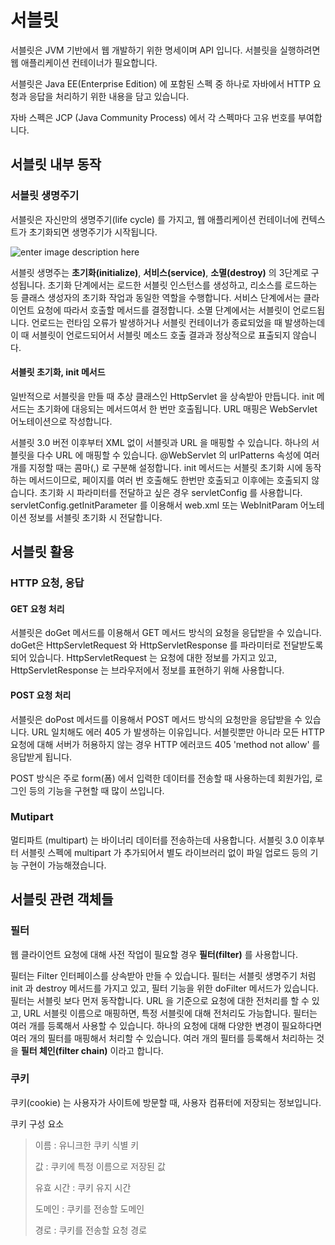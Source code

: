 # 서블릿
서블릿은 JVM 기반에서 웹 개발하기 위한 명세이며 API 입니다. 서블릿을 실행하려면 웹 애플리케이션 컨테이너가 필요합니다. 

서블릿은 Java EE(Enterprise Edition) 에 포함된 스펙 중 하나로 자바에서 HTTP 요청과 응답을 처리하기 위한 내용을 담고 있습니다.

자바 스펙은 JCP (Java Community Process) 에서 각 스펙마다 고유 번호를 부여합니다. 

## 서블릿 내부 동작

### 서블릿 생명주기
서블릿은 자신만의 생명주기(life cycle) 를 가지고, 웹 애플리케이션 컨테이너에 컨텍스트가 초기화되면 생명주기가 시작됩니다.

![enter image description here](https://i2.wp.com/jitendrazaa.com/blog/wp-content/uploads/2011/02/Servlet-Life-Cycle.jpg?ssl=1)

서블릿 생명주는 **초기화(initialize)**, **서비스(service)**, **소멸(destroy)** 의 3단계로 구성됩니다. 초기화 단계에서는 로드한 서블릿 인스턴스를 생성하고, 리소스를 로드하는 등 클래스 생성자의 초기화 작업과 동일한 역할을 수행합니다. 서비스 단계에서는 클라이언트 요청에 따라서 호출할 메서드를 결정합니다. 소멸 단계에서는 서블릿이 언로드됩니다. 언로드는 런타임 오류가 발생하거나 서블릿 컨테이너가 종료되었을 때 발생하는데 이 때 서블릿이 언로드되어서 서블릿 메소드 호출 결과과 정상적으로 표출되지 않습니다. 

#### 서블릿 초기화, init 메서드

일반적으로 서블릿을 만들 때 추상 클래스인 HttpServlet 을 상속받아 만듭니다. init 메서드는 초기화에 대응되는 메서드여서 한 번만 호출됩니다. URL 매핑은 WebServlet 어노테이션으로 작성합니다. 

서블릿 3.0 버전 이후부터 XML 없이 서블릿과 URL 을 매핑할 수 있습니다. 하나의 서블릿을 다수 URL 에 매핑할 수 있습니다. @WebServlet 의 urlPatterns 속성에 여러 개를 지정할 때는 콤마(,) 로 구분해 설정합니다. init 메서드는 서블릿 초기화 시에 동작하는 메서드이므로, 페이지를 여러 번 호출해도 한번만 호출되고 이후에는 호출되지 않습니다. 초기화 시 파라미터를 전달하고 싶은 경우 servletConfig 를 사용합니다. 
servletConfig.getInitParameter 를 이용해서 web.xml 또는 WebInitParam 어노테이션 정보를 서블릿 초기화 시 전달합니다.

## 서블릿 활용

### HTTP 요청, 응답

#### GET 요청 처리
서블릿은 doGet 메서드를 이용해서 GET 메서드 방식의 요청을 응답받을 수 있습니다. doGet은 HttpServletRequest 와 HttpServletResponse 를 파라미터로 전달받도록 되어 있습니다. HttpServletRequest 는 요청에 대한 정보를 가지고 있고, HttpServletResponse 는 브라우저에서 정보를 표현하기 위해 사용합니다. 

#### POST 요청 처리
서블릿은 doPost 메서드를 이용해서 POST 메서드 방식의 요청만을 응답받을 수 있습니다. URL 일치해도 에러 405 가 발생하는 이유입니다. 
서블릿뿐만 아니라 모든 HTTP 요청에 대해 서버가 허용하지 않는 경우 HTTP 에러코드 405 'method not allow' 를 응답받게 됩니다. 

POST 방식은 주로 form(폼) 에서 입력한 데이터를 전송할 때 사용하는데 회원가입, 로그인 등의 기능을 구현할 때 많이 쓰입니다. 

### Mutipart
멀티파트 (multipart) 는 바이너리 데이터를 전송하는데 사용합니다. 서블릿 3.0 이후부터 서블릿 스펙에 multipart 가 추가되어서 별도 라이브러리 없이 파일 업로드 등의 기능 구현이 가능해졌습니다. 

## 서블릿 관련 객체들

### 필터
웹 클라이언트 요청에 대해 사전 작업이 필요할 경우 **필터(filter)** 를 사용합니다.

필터는 Filter 인터페이스를 상속받아 만들 수 있습니다. 필터는 서블릿 생명주기 처럼 init 과 destroy 메서드를 가지고 있고, 필터 기능을 위한 doFilter 메서드가 있습니다. 필터는 서블릿 보다 먼저 동작합니다. 
URL 을 기준으로 요청에 대한 전처리를 할 수 있고, URL 서블릿 이름으로 매핑하면, 특정 서블릿에 대해 전처리도 가능합니다. 
필터는 여러 개를 등록해서 사용할 수 있습니다. 하나의 요청에 대해 다양한 변경이 필요하다면 여러 개의 필터를 매핑해서 처리할 수 있습니다. 여러 개의 필터를 등록해서 처리하는 것을 **필터 체인(filter chain)** 이라고 합니다. 

### 쿠키
쿠키(cookie) 는 사용자가 사이트에 방문할 때, 사용자 컴퓨터에 저장되는 정보입니다. 

쿠키 구성 요소
> 이름
>  : 유니크한 쿠키 식별 키
>  
> 값
> : 쿠키에 특정 이름으로 저장된 값
> 
> 유효 시간 
> : 쿠키 유지 시간
> 
> 도메인 
> : 쿠키를 전송할 도메인
> 
> 경로 
> : 쿠키를 전송할 요청 경로


<!--stackedit_data:
eyJoaXN0b3J5IjpbMjg5MTMwNDMwLDE1Mzc3MDc4MzcsNTY4Nz
gzMjkzLC03MzE2Nzk1MDYsMTQ5MDQ2MDkxOCwtMTk4MTUzNzU4
OSwtNjc0MzQ4NTcwLC04NzMyOTc2ODYsMTI4NjkxNDg5MiwtMT
MwOTk1MDE1MiwyOTU3Njg1MywtNjgxMzE2MjUwLC0xMDU3MDA4
ODYzLC0xNDg3NDE3NzExLDEzNjA1NDkyMjhdfQ==
-->